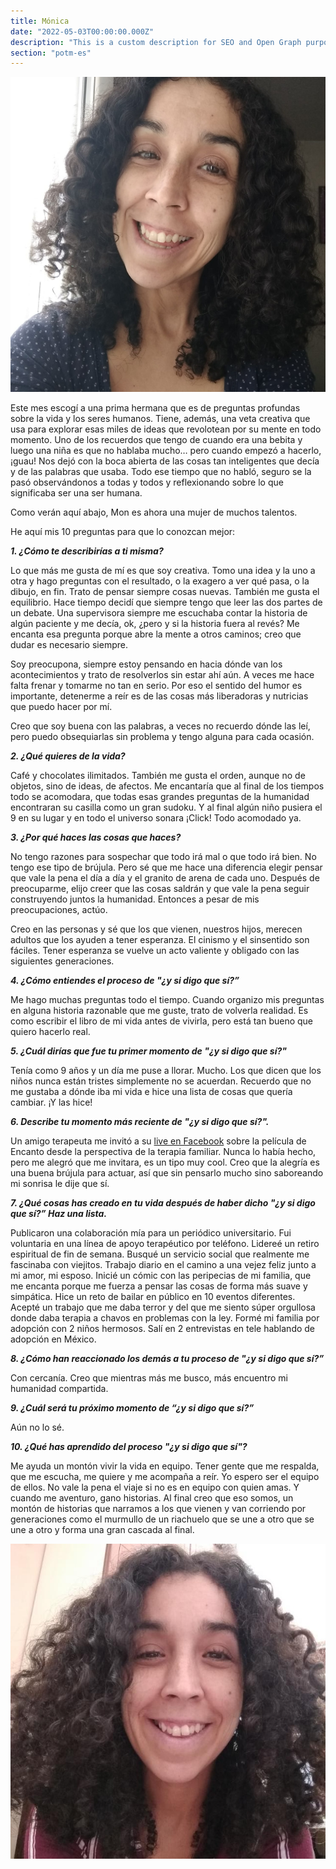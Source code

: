 ```yaml
---
title: Mónica
date: "2022-05-03T00:00:00.000Z"
description: "This is a custom description for SEO and Open Graph purposes, rather than the default generated excerpt. Simply add a description field to the frontmatter."
section: "potm-es"
---
```


![Monica](../images/may22.jpg)

Este mes escogí a una prima hermana que es de preguntas profundas sobre la vida y los seres humanos. Tiene, además, una veta creativa que usa para explorar esas miles de ideas que revolotean por su mente en todo momento. Uno de los recuerdos que tengo de cuando era una bebita y luego una niña es que no hablaba mucho… pero cuando empezó a hacerlo, ¡guau! Nos dejó con la boca abierta de las cosas tan inteligentes que decía y de las palabras que usaba. Todo ese tiempo que no habló, seguro se la pasó observándonos a todas y todos y reflexionando sobre lo que significaba ser una ser humana.

Como verán aquí abajo, Mon es ahora una mujer de muchos talentos.

He aquí mis 10 preguntas para que lo conozcan mejor:

***1. ¿Cómo te describirías a ti misma?***

Lo que más me gusta de mí es que soy creativa. Tomo una idea y la uno a otra y hago preguntas con el resultado, o la exagero a ver qué pasa, o la dibujo, en fin. Trato de pensar siempre cosas nuevas. También me gusta el equilibrio. Hace tiempo decidí que siempre tengo que leer las dos partes de un debate. Una supervisora siempre me escuchaba contar la historia de algún paciente y me decía, ok, ¿pero y si la historia fuera al revés? Me encanta esa pregunta porque abre la mente a otros caminos; creo que dudar es necesario siempre.

Soy preocupona, siempre estoy pensando en hacia dónde van los acontecimientos y trato de resolverlos sin estar ahí aún. A veces me hace falta frenar y tomarme no tan en serio. Por eso el sentido del humor es importante, detenerme a reír es de las cosas más liberadoras y nutricias que puedo hacer por mí.

Creo que soy buena con las palabras, a veces no recuerdo dónde las leí, pero puedo obsequiarlas sin problema y tengo alguna para cada ocasión.

***2. ¿Qué quieres de la vida?***

Café y chocolates ilimitados. También me gusta el orden, aunque no de objetos, sino de ideas, de afectos. Me encantaría que al final de los tiempos todo se acomodara, que todas esas grandes preguntas de la humanidad encontraran su casilla como un gran sudoku. Y al final algún niño pusiera el 9 en su lugar y en todo el universo sonara ¡Click! Todo acomodado ya.
  
***3. ¿Por qué haces las cosas que haces?***

No tengo razones para sospechar que todo irá mal o que todo irá bien. No tengo ese tipo de brújula. Pero sé que me hace una diferencia elegir pensar que vale la pena el día a día y el granito de arena de cada uno. Después de preocuparme, elijo creer que las cosas saldrán y que vale la pena seguir construyendo juntos la humanidad. Entonces a pesar de mis preocupaciones, actúo.

Creo en las personas y sé que los que vienen, nuestros hijos, merecen adultos que los ayuden a tener esperanza. El cinismo y el sinsentido son fáciles. Tener esperanza se vuelve un acto valiente y obligado con las siguientes generaciones.
  
***4. ¿Cómo entiendes el proceso de "¿y si digo que sí?”***

Me hago muchas preguntas todo el tiempo. Cuando organizo mis preguntas en alguna historia razonable que me guste, trato de volverla realidad. Es como escribir el libro de mi vida antes de vivirla, pero está tan bueno que quiero hacerlo real.
  
***5. ¿Cuál dirías que fue tu primer momento de "¿y si digo que sí?"***

Tenía como 9 años y un día me puse a llorar. Mucho. Los que dicen que los niños nunca están tristes simplemente no se acuerdan. Recuerdo que no me gustaba a dónde iba mi vida e hice una lista de cosas que quería cambiar. ¡Y las hice!

***6. Describe tu momento más reciente de "¿y si digo que sí?".***

Un amigo terapeuta me invitó a su [live en Facebook](https://www.youtube.com/watch?app=desktop&v=LAYGFgtbIkw&feature=youtu.be) sobre la película de Encanto desde la perspectiva de la terapia familiar. Nunca lo había hecho, pero me alegró que me invitara, es un tipo muy cool. Creo que la alegría es una buena brújula para actuar, así que sin pensarlo mucho sino saboreando mi sonrisa le dije que sí.

***7. ¿Qué cosas has creado en tu vida después de haber dicho "¿y si digo que sí?” Haz una lista.***

Publicaron una colaboración mía para un periódico universitario.
Fui voluntaria en una línea de apoyo terapéutico por teléfono.
Lidereé un retiro espiritual de fin de semana.
Busqué un servicio social que realmente me fascinaba con viejitos.
Trabajo diario en el camino a una vejez feliz junto a mi amor, mi esposo.
Inicié un cómic con las peripecias de mi familia, que me encanta porque me fuerza a pensar las cosas de forma más suave y simpática.
Hice un reto de bailar en público en 10 eventos diferentes.
Acepté un trabajo que me daba terror y del que me siento súper orgullosa donde daba terapia a chavos en problemas con la ley.
Formé mi familia por adopción con 2 niños hermosos.
Salí en 2 entrevistas en tele hablando de adopción en México.

***8. ¿Cómo han reaccionado los demás a tu proceso de "¿y si digo que sí?”***

Con cercanía. Creo que mientras más me busco, más encuentro mi humanidad compartida.
  
***9. ¿Cuál será tu próximo momento de “¿y si digo que sí?”***

Aún no lo sé.
  
***10. ¿Qué has aprendido del proceso "¿y si digo que sí"?***

Me ayuda un montón vivir la vida en equipo. Tener gente que me respalda, que me escucha, me quiere y me acompaña a reír. Yo espero ser el equipo de ellos. No vale la pena el viaje si no es en equipo con quien amas. Y cuando me aventuro, gano historias. Al final creo que eso somos, un montón de historias que narramos a los que vienen y van corriendo por generaciones como el murmullo de un riachuelo que se une a otro que se une a otro y forma una gran cascada al final.

![Monica](../images/may22-2.jpg)
